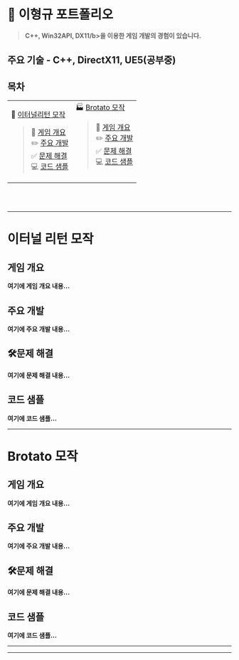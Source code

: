 # 📑 이형규 포트폴리오
>   <b>C++, Win32API, DX11/b>을 이용한 게임 개발의 경험이 있습니다. <br>

## <b> 주요 기술 - C++, DirectX11, UE5(공부중) </b>

## 목차

<table>
  <tbody>
    <tr>
      <td valign="top">
       <a>
        
 🍴 [이터널리턴 모작]() <br>
 > 🧩 [게임 개요]() <br>
 ✏️ [주요 개발]() <br>
  ✅ [문제 해결]() <br>
  💻 [코드 샘플]()
       </a>
      </td>
      <td valign="top">
      <a>
 🏭 [Brotato 모작]() <br>
 
 > 🧩 [게임 개요]() <br>
 ✏️ [주요 개발]() <br>
  ✅ [문제 해결]() <br>
  💻 [코드 샘플]()
    </tr>
  </tbody>
</table>

<br/>
<br>

---

# 이터널 리턴 모작

## 게임 개요
여기에 게임 개요 내용...

## 주요 개발
여기에 주요 개발 내용...

## 🛠️문제 해결
여기에 문제 해결 내용...

## 코드 샘플
여기에 코드 샘플...

---

# Brotato 모작


## 게임 개요
여기에 게임 개요 내용...

## 주요 개발
여기에 주요 개발 내용...

## 🛠️문제 해결
여기에 문제 해결 내용...

## 코드 샘플
여기에 코드 샘플...

---

---


